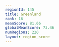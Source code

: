 ```yaml
---
regionId: 145
title: Greenland
rank: 16
meanScore: 81.66
globalMeanScore: 73.46
numRegions: 220
layout: region_score
---
```

